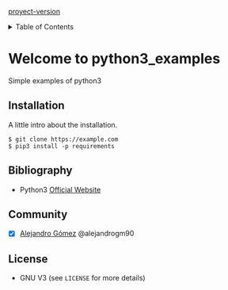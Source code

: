 <!-- Improved compatibility of back to top link -->
<a name="readme-top"></a>

[proyect-version]

<!-- TABLE OF CONTENTS -->
<details>
  <summary>Table of Contents</summary>
  <ol>
    <li>
      <a href="#welcome-to-python3_examples">Welcome to python3_examples</a>
      <ul>
        <li><a href="#installation">Installation</a></li>
        <li><a href="#bibliography">Bibliography</a></li>
        <li><a href="#community">Community</a></li>
        <li><a href="#license">License</a></li>
      </ul>
    </li>
  </ol>
</details>

# Welcome to python3_examples
Simple examples of python3

## Installation
A little intro about the installation. 
```terminal
$ git clone https://example.com
$ pip3 install -p requirements
```

## Bibliography ##
- Python3 [Official Website](https://www.pyhton.org/)

## Community ##
- [x] [Alejandro Gómez](https://github.com/alejandrogm90) @alejandrogm90

## License ##
* GNU V3 (see `LICENSE` for more details)

<!-- MARKDOWN LINKS & IMAGES -->
[proyect-version]: https://img.shields.io/badge/version-1.0-green
[proyect-license]: https://img.shields.io/badge/license-GNU_V3-blue